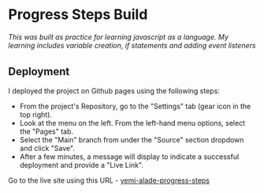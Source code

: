 # Progress Steps Build

###### This was built as practice for learning javascript as a language. My learning includes variable creation, if statements and adding event listeners

## **Deployment**

I deployed the project on Github pages using the following steps:

- From the project's Repository, go to the "Settings" tab (gear icon in the top right).
- Look at the menu on the left. From the left-hand menu options, select the "Pages" tab.
- Select the "Main" branch from under the "Source" section dropdown and click "Save".
- After a few minutes, a message will display to indicate a successful deployment and provide a "Live Link".

Go to the live site using this URL - [yemi-alade-progress-steps](https://yemsala.github.io/Progress-Steps/)
